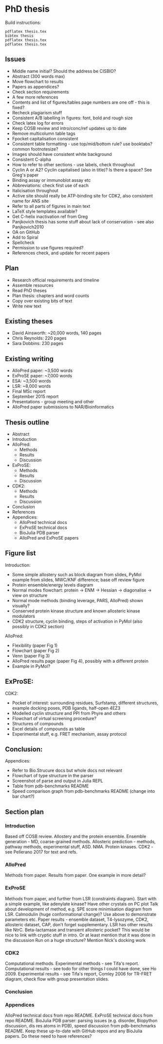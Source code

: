 # PhD thesis

Build instructions:
```
pdflatex thesis.tex
bibtex thesis
pdflatex thesis.tex
pdflatex thesis.tex
```


## Issues

- Middle name initial? Should the address be CISBIO?
- Abstract (300 words max)
- Move flowchart to results
- Papers as appendices?
- Check section requirements
- A few more references
- Contents and list of figures/tables page numbers are one off - this is fixed?
- Recheck plagiarism stuff
- Consistent A/B labelling in figures: font, bold and rough size
- Check latex log for errors
- Keep COSB review and intro/conc/ref updates up to date
- Remove multicolumn table tags
- Fpocket capitalisation consistent
- Consistent table formatting - use top/mid/bottom rule? use booktabs? common footnotesize?
- Images should have consistent white background
- Consistent C-alpha
- How to refer to other sections - use labels, check throughout
- Cyclin A or A2? Cyclin capitalised (also in title)? Is there a space? See Greg's paper
- Binding assay or immunoblot assay etc
- Abbreviations: check first use of each
- Italicisation throughout
- Active site should really be ATP-binding site for CDK2, also consistent name for ANS site
- Refer to all parts of figures in main text
- LaTeX style templates available?
- Get C-helix inactivation ref from Greg
- Panjkovich thesis has some stuff about lack of conservation - see also Panjkovich2010
- OA on GitHub
- Add to Spiral
- Spellcheck
- Permission to use figures required?
- References check, and update for recent papers


## Plan

- Research official requirements and timeline
- Assemble resources
- Read PhD theses
- Plan thesis: chapters and word counts
- Copy over existing bits of text
- Write new text


## Existing theses

- David Ainsworth: ~20,000 words, 140 pages
- Chris Reynolds: 220 pages
- Sara Dobbins: 230 pages


## Existing writing

- AlloPred paper: ~3,500 words
- ExProSE paper: ~7,000 words
- ESA: ~3,500 words
- LSR: ~8,000 words
- Final MSc report
- September 2015 report
- Presentations - group meeting and other
- AlloPred paper submissions to NAR/Bioinformatics


## Thesis outline

- Abstract
- Introduction
- AlloPred:
    - Methods
    - Results
    - Discussion
- ExProSE:
    - Methods
    - Results
    - Discussion
- CDK2:
    - Methods
    - Results
    - Discussion
- Conclusion
- References
- Appendices:
    - AlloPred technical docs
    - ExProSE technical docs
    - BioJulia PDB parser
    - AlloPred and ExProSE papers


## Figure list

Introduction:
- Some simple allostery such as block diagram from slides, PyMol example from slides, MWC/KNF difference; base off review figure
- Protein ensemble/energy levels diagram
- Normal modes flowchart: protein -> ENM -> Hessian -> diagonalise -> view on structure
- Normal mode methods (binding leverage, PARS, AlloPred) shown visually?
- Conserved protein kinase structure and known allosteric kinase modulators
- CDK2 structure, cyclin binding, steps of activation in PyMol (also possibly in CDK2 section)

AlloPred:
- Flexibility (paper Fig 1)
- Flowchart (paper Fig 2)
- Venn (paper Fig 3)
- AlloPred results page (paper Fig 4), possibly with a different protein
- Example in PyMol?

ExProSE:
-

CDK2:
- Pocket of interest: surrounding residues, Surfstamp, different structures, example docking poses, PDB ligands, half-open 4EZ3
- Modelled cyclin structure and PPI from Phyre and others
- Flowchart of virtual screening procedure?
- Structures of compounds
- Excel details of compounds as table
- Experimental stuff, e.g. FRET mechanism, assay protocol

Conclusion:
-

Appendices:
- Refer to Bio.Strucure docs but whole docs not relevant
- Flowchart of type structure in the parser
- Screenshot of parse and output in Julia REPL
- Table from pdb-benchmarks README
- Speed comparison graph from pdb-benchmarks README (change into bar chart?)


## Section plan

### Introduction

Based off COSB review.
Allostery and the protein ensemble.
Ensemble generation - MD, coarse-grained methods.
Allosteric prediction - methods, pathway methods, experimental stuff, ASD.
NMA.
Protein kinases.
CDK2 - see Pellerano 2017 for text and refs.


### AlloPred

Methods from paper.
Results from paper.
One example in more detail?


### ExProSE

Methods from paper, and further from LSR (constraints diagram).
Start with a simple example, like adenylate kinase? Have other crystals on PC plot
Talk about development of method, e.g. SPE score minimisation diagram from LSR.
Calmodulin (huge conformational change)?
Use above to demonstrate parameters etc.
Paper results - ensemble dataset, T4-lysozyme, CDK2, allosteric dataset, CAP, don't forget supplementary.
LSR has other results like NtrC.
Beta-lactamase and transient allosteric pocket? This would be nice to link with cryptic stuff in intro. Or at least mention that it was done in the discussion
Run on a huge structure?
Mention Nick's docking work


### CDK2

Computational methods.
Experimental methods - see Tifa's report.
Computational results - see todo for other things I could have done, see Ho 2009.
Experimental results - see Tifa's report, Comley 2006 for TR-FRET diagram, check flow with group presentation slides.


### Conclusion


### Appendices

AlloPred technical docs from repo README.
ExProSE technical docs from repo README.
BioJulia PDB parser: parsing issues (e.g. disorder, Biopython discussion, dis res atoms in PDB), speed discussion from pdb-benchmarks README.
Keep these up-to-date with GitHub repos and any BioJulia papers.
Do these need to have references?
